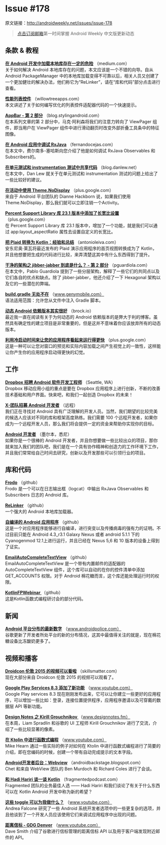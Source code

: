 # Issue #178
>
原文链接：<http://androidweekly.net/issues/issue-178>

> [点击订阅邮箱](http://tinyletter.com/androidweeklycn)第一时间掌握 Android Weekly 中文版更新动态

## 条款 & 教程

**[在 Android 开发中加载本地库存在一定的危险](https://medium.com/keepsafe-engineering/the-perils-of-loading-native-libraries-on-android-befa49dce2db)**
（medium.com）  
关于如何解决 Android 本地库存在的问题，本文应该是一个不错的向导。自从 Android PackageManager 中的本地库加载变得不可靠以后，相关人员又创建了一个更加健壮的解决办法，他们称它为“ReLinker”，请在“库和代码”部分点击进行查看。

**[性能列表控件](http://willowtreeapps.com/blog/performance-listviews/)**
（willowtreeapps.com）  
本文讲述了关于如何编写优化的列表控件适配器代码的一个快速提示。

**[AppBar - 第 2 部分](https://blog.stylingandroid.com/appbar-part-2/)**
（blog.stylingandroid.com）  
在本系列文章的第 2 部分中，马克·阿利森将我们的注意力转向了 ViewPager 组件，即当用户在 ViewPager 组件中进行滑动翻页时改变外部折叠工具条中的特征图像。

**[在 Android 应用中调试 RxJava](http://fernandocejas.com/2015/11/05/debugging-rxjava-on-android/)**
（fernandocejas.com）  
在本文中，费尔南多-塞哈斯向您介绍了他是如何调试 RxJava Observables 和 Subscribers的。

**[在单元测试和 instrumentation 测试中共享代码](http://blog.danlew.net/2015/11/02/sharing-code-between-unit-tests-and-instrumentation-tests-on-android/)**
（blog.danlew.net）  
在本文中，Dan Lew 就关于在单元测试和 instrumentation 测试的问题上给出了一些比较好的建议。

**[在活动中使用 Theme.NoDisplay](https://plus.google.com/105051985738280261832/posts/LjnRzJKWPGW)**
（plus.google.com）  
来自于 Android 平台团队的 Dianne Hackborn 说，如果我们使用 Theme.NoDisplay，那么我们就可以立即注销一个Activity。

**[Percent Support Library 库 23.1 版本中添加了长宽比设置](https://plus.google.com/+AndroidDevelopers/posts/ZQS29a5yroK)**
（plus.google.com）  
在 Percent Support Library 库 23.1 版本中，增加了一个功能，就是我们可以通过 app:layout_aspectRatio 属性去设置自定义的长宽比。

**[把 Plaid 转换为  Kotlin：经验和总结](http://antonioleiva.com/plaid-kotlin-1/)**
（antonioleiva.com）  
安东尼奥·莱瓦将最近发布的 Plaid 演示应用程序的首页视图转换成为了 Kotlin，并且他想要把生成的代码进行比较，来弄清楚这其中有什么东西得到了提升。

**[干净的架构之 jibber-jabber 到底是什么？ - 第 2 部分](http://pguardiola.com/blog/clean-architecture-part-2/)**
（pguardiola.com）  
在本文中，Pablo Guardiola 提到了一些分层架构，解释了一些它们的共同点以及它们各自的优点和缺点。除了 jibber-jabber，他还介绍了一下 Hexagonal 架构以及它的一些潜在的弊端。

**[build.gradle 无处不在](http://www.genymobile.com/the-build-gradle-ubiquity/)**
（www.genymobile.com）  
语法适用范围：允许您从文件中注入 Gradle 脚本。

**[动态 Android 依赖版本其实很好](https://brock.io/post/repeatable_android_builds/)**
（brock.io）  
最近我一直在阅读有关于为何动态的 Android 依赖版本的是弊大于利的博客。虽然具有确定性的建立项目是非常重要的，但是这并不意味着你应该放弃所有的动态版本。

**[利用冷启动时间来让您的应用程序看起来运行得更快](https://plus.google.com/105148560373589648355/posts/V3Tp6xxUWHH)**
（plus.google.com）  
这是一种可以让您对窗口的预览和实际内容加载之间产生视觉上的一致性，这样能让你产生你的应用程序启动得更快的幻觉。

## 工作

**[Dropbox 招聘 Android 软件开发工程师](https://www.dropbox.com/jobs/listing/109128)**
（Seattle, WA）  
Dropbox 移动应用小组的重点是要在 Dropbox 应用程序上进行创新，不断的改善技术基础和用户界面。快来吧，和我们一起创造 Dropbox 的未来！

**[X-团队招募 Android 开发者](http://bit.ly/1OnVLcN)**
（远程）  
我们正在寻找对 Android 具有广泛理解的开发人员。当然，我们期望的比较完美的候选人应该对不同的库和框架高度熟练。我们需要 100 个远程开发者，如果你成为一个远程开发人员，那么我们将会提供一定的资金来帮助你实现你的目标。

**[Android 开发者](https://app.jobvite.com/j?cj=o7YR0fwG&s=Android_Weekly)**
（墨尔本，悉尼）  
如果你是一个很棒的 Android 开发者，并且你想要做一些比较出众的项目，那你就来加入我们的团队吧，我们是在一个具有协作精神和创造力的工作环境下工作，并且我们常常给自己时间去研究，创新以及开发那些可以引领行业的项目。

## 库和代码

**[Frodo](https://github.com/android10/frodo)**
（github）  
Frodo 是一个可以在日志输出框（logcat）中输出 RxJava Observables 和 Subscribers 日志的 Android 库。

**[ReLinker](https://github.com/KeepSafe/ReLinker)**
（github）  
 一个强大的 Android 本地库加载器。

**[自编译的 Android 应用程序](https://github.com/Tribler/self-compile-Android)**
（github）  
这是一个对应用程序能够进行自编译，进行突变以及传播病毒的强有力的证明。不过目前只能在 Android 4.3_r3.1 Galaxy Nexus 或者 android 5.1.1 下的 Cyanogenmod 12.1上进行运行，并且已经在  Nexus 5,6 和 10 版本的设备上得到了证实。

**[EmailAutoCompleteTextView](https://github.com/tasomaniac/EmailAutoCompleteTextView)**
（github）  
EmailAutoCompleteTextView 是一个带有内置邮件的适配器的 AutoCompleteTextView 组件，这个库可以自动的在你的控件清单中添加 GET_ACCOUNTS 权限。对于 Android 棉花糖而言，这个库还能处理运行时的权限。

**[KotlinFPWebinar ](https://github.com/mikehearn/KotlinFPWebinar)**
（github）  
这是Kotlin函数式编程研讨会的部分代码。

## 新闻

**[Android 平台分布的最新数字](http://www.androidpolice.com/2015/11/05/android-platform-distribution-numbers-updated-marshmallow-makes-its-first-appearance-at-0-3/)**
（www.androidpolice.com）  
谷歌更新了开发者所处平台的新的分布情况，这其中最值得关注的就是，现在棉花糖设备比冻酸奶更多了。

## 视频和播客

**[Droidcon 伦敦 2015 的视频可以看啦](https://skillsmatter.com/conferences/6712-droidcon-2015#skillscasts)**
（skillsmatter.com）  
现在大部分来自 Droidcon 伦敦 2015 的视频可以观看了。

**[Google Play Services 8.3 添加了新功能](https://www.youtube.com/watch?v=nAUeEJ51Cko)**
（www.youtube.com）  
Google Play services 8.3 现在刚刚发布出来，它可以让你建立一些更好的应用程序，可以增加一些比如：登录，连接位置提供程序，应用程序邀请以及可穿戴的数据层 API 等新功能。

**[Design Notes 之 Kirill Grouchnikov ](http://www.designnotes.fm/all/with-kirill-grouchnikov)**
（www.designnotes.fm）  
在本周，Liam Spradlin 和谷歌的 UI 工程师 Kirill Grouchnikov 进行了交流，介绍了一些比较显著的像素。

**[在 Ktolin 中进行函数式编程](https://www.youtube.com/watch?v=AhA-Q7MOre0)**
（www.youtube.com）  
Mike Hearn 通过一些实际的例子对如何在 Ktolin 中进行函数式编程进行了简要的介绍，即在您编码的时候，创建一个带有自动完成提示的文本字段。

**[Android开发者后台：Webview](http://androidbackstage.blogspot.com/2015/11/episode-37-webview.html)**
（androidbackstage.blogspot.com）  
Chet 和来自 WebView 团队的 Ben Murdoch 和 Richard Coles 进行了会谈。

**[和 Hadi Hariri 谈一谈 Kotlin](http://fragmentedpodcast.com/episodes/20/)**
（fragmentedpodcast.com）  
Fragmented 团队的业务最佳人选 —— Hadi Hariri 和我们谈论了有关于什么东西可以在 Kotlin Android 开发中称为新的希望？ 

**[这些 toggle 可以为我做什么？](https://www.youtube.com/watch?v=Fmf9b2EqqIE&feature=youtu.be)**
（www.youtube.com）  
Andrea Falcone 研究了一些 Android 系统开发者选项中的一些更复杂的选项，并且他谈到了一个开发人员应该使用它们来调试应用程序中出现的问题。

**[距离信标 - GDG Denver](https://www.youtube.com/watch?v=J7zYSa5wb6w&feature=youtu.be)**
（www.youtube.com）  
Dave Smith 介绍了谷歌进行信标管理的距离信标 API 以及用于客户端发现附近邮件的 API。
